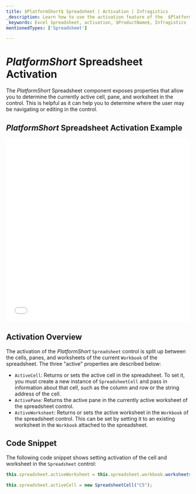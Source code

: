 ```yaml
---
title: $PlatformShort$ Spreadsheet | Activation | Infragistics
_description: Learn how to use the activation feature of the  $PlatformShort$ spreadsheet control which is split between the cells, panes and worksheets. Check out the $ProductName$ spreadsheet demos!
_keywords: Excel Spreadsheet, activation, $ProductName$, Infragistics
mentionedTypes: ['Spreadsheet']

---
```

# $PlatformShort$ Spreadsheet Activation

The $PlatformShort$ Spreadsheet component exposes properties that allow you to determine the currently active cell, pane, and worksheet in the control. This is helpful as it can help you to determine where the user may be navigating or editing in the control.

## $PlatformShort$ Spreadsheet Activation Example

<div class="sample-container loading" style="height: 500px">
    <iframe id="spreadsheet-overview-sample-iframe" src='{environment:dvDemosBaseUrl}/excel/spreadsheet-activation' width="100%" height="100%" seamless frameBorder="0" onload="onXPlatSampleIframeContentLoaded(this);" alt="$PlatformShort$ Spreadsheet Activation Example"></iframe>
</div>
<sample-button src="excel/spreadsheet/activation"></sample-button>

<div class="divider--half"></div>

## Activation Overview

The activation of the $PlatformShort$ `Spreadsheet` control is split up between the cells, panes, and worksheets of the current `Workbook` of the spreadsheet. The three "active" properties are described below:

- `ActiveCell`: Returns or sets the active cell in the spreadsheet. To set it, you must create a new instance of `SpreadsheetCell` and pass in information about that cell, such as the column and row or the string address of the cell.
- `ActivePane`: Returns the active pane in the currently active worksheet of the spreadsheet control.
- `ActiveWorksheet`: Returns or sets the active worksheet in the `Workbook` of the spreadsheet control. This can be set by setting it to an existing worksheet in the `Workbook` attached to the spreadsheet.

## Code Snippet

The following code snippet shows setting activation of the cell and worksheet in the `Spreadsheet` control:

```ts
this.spreadsheet.activeWorksheet = this.spreadsheet.workbook.worksheets(1);

this.spreadsheet.activeCell = new SpreadsheetCell("C5");
```

